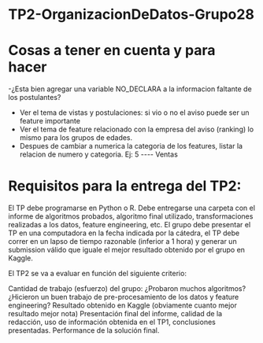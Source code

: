 # TP2-OrganizacionDeDatos-Grupo28

# Cosas a tener en cuenta y para hacer

  -¿Esta bien agregar una variable NO_DECLARA a la informacion faltante de los postulantes?
  - Ver el tema de vistas y postulaciones: si vio o no el aviso puede ser un feature importante
  - Ver el tema de feature relacionado con la empresa del aviso (ranking) lo mismo para los grupos de edades.
  - Despues de cambiar a numerica la categoria de los features, listar la relacion de numero y categoria. Ej: 5 ---- Ventas
  
# Requisitos para la entrega del TP2:

El TP debe programarse en Python o R.
Debe entregarse una carpeta con el informe de algoritmos probados, algoritmo final utilizado, transformaciones realizadas a los datos, feature engineering, etc. 
El grupo debe presentar el TP en una computadora en la fecha indicada por la cátedra, el TP debe correr en un lapso de tiempo razonable (inferior a 1 hora) y generar un submission válido que iguale el mejor resultado obtenido por el grupo en Kaggle.

El TP2 se va a evaluar en función del siguiente criterio:

Cantidad de trabajo (esfuerzo) del grupo: ¿Probaron muchos algoritmos? ¿Hicieron un buen trabajo de pre-procesamiento de los datos y feature engineering?
Resultado obtenido en Kaggle (obviamente cuanto mejor resultado mejor nota)
Presentación final del informe, calidad de la redacción, uso de información obtenida en el TP1, conclusiones presentadas.
Performance de la solución final.
  
